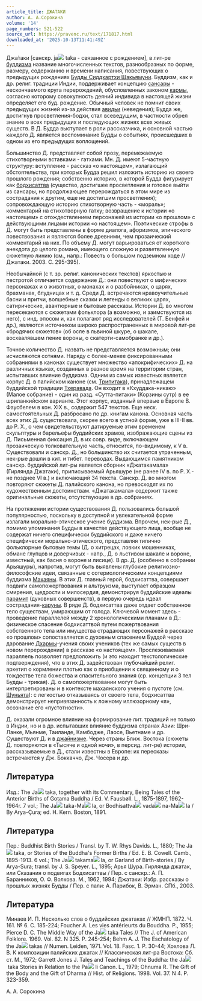```yaml
---
article_title: ДЖАТАКИ
author: А. А.Сорокина
volume: '14'
page_numbers: 521-522
source_url: https://pravenc.ru/text/171817.html
downloaded_at: '2025-10-13T11:41:49Z'
---
```


Джа́таки [санскр. jа![](https://pravenc.ru/char/26150/x5cx5c/image.png) taka - связанное с рождением], в лит-ре [буддизма](https://pravenc.ru/text/буддизма.html) название многочисленных текстов, разнообразных по форме, размеру, содержанию и времени написания, повествующих о предыдущих рождениях [Будды Сиддхартхи Шакьямуни](<https://pravenc.ru/text/Будды Сиддхартхи Шакьямуни.html>). Буддизм, как и др. религ. традиции Индии, поддерживает концепцию [сансары](https://pravenc.ru/text/сансары.html) - нескончаемого круга перерождений, обусловленных законом [кармы](https://pravenc.ru/text/кармы.html), согласно которому совокупность деяний индивида в настоящей жизни определяет его буд. рождение. Обычный человек не помнит своих предыдущих жизней из-за действия [авидьи](https://pravenc.ru/text/авидьи.html) (неведения); Будда же, достигнув просветления-бодхи, стал всеведущим, в частности обрел знание о всех предыдущих и последующих жизнях всех живых существ. В Д. Будда выступает в роли рассказчика, и основной частью каждого Д. является воспоминание Будды о событиях, происшедших в одном из его предыдущих воплощений.

Большинство Д. представляет собой прозу, перемежаемую стихотворными вставками - гатхами. Мн. Д. имеют 5-частную структуру: вступление - рассказ «о настоящем», излагающий обстоятельства, при которых Будда решил изложить историю из своего прошлого рождения; собственно историю, в которой Будда фигурирует как [бодхисаттва](https://pravenc.ru/text/бодхисаттва.html) (существо, достигшее просветления и готовое выйти из сансары, но продолжающее перерождаться в этом мире из сострадания к другим, еще не достигшим просветления); сопровождающую историю стихотворную часть - «мораль»; комментарий на стихотворную гатху; возвращение к истории «о настоящем» с отождествлением персонажей из истории «о прошлом» с действующими лицами истории «о настоящем». Поэтические строфы в Д. могут быть представлены в форме диалога, афоризмов, эпического повествования и являются более древними, чем прозаический комментарий на них. По объему Д. могут варьироваться от короткого анекдота до целого романа, имеющего сложную и разветвленную сюжетную линию (см., напр.: Повесть о большом подземном ходе // Джатаки. 2003. С. 295-395).

Необычайной (с т. зр. религ. канонических текстов) яркостью и пестротой отличается содержание Д.: они повествуют о мифических персонажах и о животных, о монахах и о разбойниках, о царях, брахманах, блудницах и т. д. Среди Д. встречаются нравоучительные басни и притчи, волшебные сказки и легенды о великих царях, сатирические, авантюрные и бытовые рассказы. Истории Д. во многом пересекаются с сюжетами фольклора (а возможно, и заимствуются из него), с инд. эпосом и, как полагают ряд исследователей (Т. Бенфей и др.), являются источником широко распространенных в мировой лит-ре «бродячих сюжетов» (об осле в львиной шкуре, о шакале, восхвалявшем пение вороны, о скатерти-самобранке и др.).

Точное количество Д. назвать не представляется возможным; они исчисляются сотнями. Наряду с более-менее фиксированными собраниями в канонах существует множество «апокрифических» Д. на различных языках, созданных в разное время на территории стран, испытавших влияние буддизма. Одним из самых известных является корпус Д. в палийском каноне (см. [Трипитака](https://pravenc.ru/text/Трипитака.html)), принадлежащем буддийской традиции [Тхеравада](https://pravenc.ru/text/Тхеравада.html). Он входит в «Кхуддака-никаю» (Малое собрание) - один из разд. «Сутта-питаки» (Корзины сутр) в ее шриланкийском варианте. Этот корпус, изданный впервые в Европе В. Фаусбелем в кон. XIX в., содержит 547 текстов. Еще неск. самостоятельных Д. разбросано по др. книгам канона. Основная часть всех этих Д. существовала, скорее всего в устной форме, уже в III-II вв. до Р. Х., о чем свидетельствуют датируемые этим временем скульптуры и барельефы буддийских храмов, изображающие сцены из Д. Письменная фиксация Д. в их совр. виде, включающем прозаическую толковательную часть, относится, по-видимому, к V в. Существовали и санскр. Д., но большинство их считается утраченным, нек-рые дошли в кит. и тибет. переводах. Выдающимся памятником санскр. буддийской лит-ры является сборник «Джатакамала» (Гирлянда Джатаки), приписываемый Арьяшуре (не ранее IV в. по Р. Х.- не позднее VI в.) и включающий 34 текста. Санскр. Д. во многом повторяют сюжеты Д. палийского канона, но превосходят их по художественным достоинствам. «Джатакамала» содержит также оригинальные сюжеты, отсутствующие в др. собраниях.

На протяжении истории существования Д. пользовались большой популярностью, поскольку в доступной и увлекательной форме излагали морально-этическое учение буддизма. Впрочем, нек-рые Д., помимо упоминания Будды в качестве действующего лица, вообще не содержат ничего специфически буддийского и даже ничего специфически морально-этического, представляя типично фольклорные бытовые темы (Д. о хитрецах, ловких мошенниках, обмане глупцов и доверчивых - напр., Д. о льстивом шакале и вороне, известный, как басня о вороне и лисице). В др. Д. (особенно в собрании Арьяшуры), напротив, могут быть выявлены глубокие религиозно-философские идеи, связанные с сотериологическими концепциями буддизма [Махаяны](https://pravenc.ru/text/Махаяны.html). В этих Д. главный герой, бодхисаттва, совершает подвиги самопожертвования и альтруизма, выступает образцом смирения, щедрости и милосердия, демонстрируя буддийские идеалы [парамит](https://pravenc.ru/text/парамит.html) (духовных совершенств), в первую очередь идеал сострадания-[каруны](https://pravenc.ru/text/каруны.html). В ряде Д. бодхисаттва даже отдает собственное тело существам, умирающим от голода. Ключевой момент здесь - проведение параллелей между 2 хронологическими планами в Д.: физическое спасение бодхисаттвой путем пожертвования собственного тела или имущества страдающих персонажей в рассказе «о прошлом» сопоставляется с духовным спасением Буддой через дарование [Дхармы](https://pravenc.ru/text/Дхармы.html)-учения своих учеников (тех же самых существ в новом перерождении) в рассказе «о настоящем». Прослеживаемая параллель позволяет предположить (и это находит текстологические подтверждения), что в этих Д. задействован глубочайший религ. архетип о кормлении плотью как о приобщении к священному и о тождестве тела божества и спасительного знания (ср. концепции 3 тел Будды - трикая). Д. о самопожертвовании могут быть интерпретированы и в контексте махаянского учения о пустоте (см. [Шуньята](https://pravenc.ru/text/Шуньята.html)): с легкостью отказываясь от своего тела, бодхисаттва демонстрирует непривязанность к ложному иллюзорному «я», осознание его «пустотности».

Д. оказали огромное влияние на формирование лит. традиций не только в Индии, но и в др. испытавших влияние буддизма странах Азии: Шри-Ланке, Мьянме, Таиланде, Камбодже, Лаосе, Вьетнаме и др. Существуют Д. и в [джайнизме](https://pravenc.ru/text/джайнизме.html). Через страны Ближ. Востока (сюжеты Д. повторяются в «Тысяче и одной ночи», в персид. лит-ре) истории, рассказываемые в Д., стали известны в Европе: их пересказы встречаются у Дж. Боккаччо, Дж. Чосера и др.

## Литература

Изд.: The Jа![](https://pravenc.ru/char/26150/x5cx5c/image.png) taka, together with its Commentary, Being Tales of the Anterior Births of Gotama Buddha / Ed. V. Fausbøll. L., 1875-1897, 1962-1964r. 7 vol.; The Jа![](https://pravenc.ru/char/26150/x5cx5c/image.png) taka-Mа![](https://pravenc.ru/char/26150/x5cx5c/image.png) la, or Bodhisattvа![](https://pravenc.ru/char/26150/x5cx5c/image.png) vadа![](https://pravenc.ru/char/26150/x5cx5c/image.png) na-Mа![](https://pravenc.ru/char/26150/x5cx5c/image.png) la / By Arya-Çura; ed. H. Kern. Boston, 1891.

## Литература

Пер.: Buddhist Birth Stories / Transl. by T. W. Rhys Davids. L., 1880; The Jа![](https://pravenc.ru/char/26150/x5cx5c/image.png) taka, or Stories of the Buddha's Former Births / Ed. E. B. Cowell. Camb., 1895-1913. 6 vol.; The Jа![](https://pravenc.ru/char/26150/x5cx5c/image.png) takamа![](https://pravenc.ru/char/26150/x5cx5c/image.png) la, or Garland of Birth-stories / By Arya-Sura; transl. by J. S. Speyer. L., 1895; Арья Шура. Гирлянда джатак, или Сказания о подвигах Бодхисаттвы / Пер. с санскр.: А. П. Баранников, О. Ф. Волкова. М., 1962, 1994; Джатаки: Избр. рассказы о прошлых жизнях Будды / Пер. с пали: А. Парибок, В. Эрман. СПб., 2003.

## Литература

Минаев И. П. Несколько слов о буддийских джатаках // ЖМНП. 1872. Ч. 161. № 6. C. 185-224; Foucher A. Les vies antérieurts du Bouddha. P., 1955; Pierce D. C. The Middle Way of the Jа![](https://pravenc.ru/char/26150/x5cx5c/image.png) taka Tales // The J. of American Folklore. 1969. Vol. 82. N 325. P. 245-254; Behm A. J. The Eschatology of the Jа![](https://pravenc.ru/char/26150/x5cx5c/image.png) takas // Numen. Leiden, 1971. Vol. 18. Fasc. 1. P. 30-44; Хохлова Л. В. К композиции палийских джатак // Классическая лит-ра Востока: Сб. ст. М., 1972; Garrett Jones J. Tales and Teachings of the Buddha: the Jа![](https://pravenc.ru/char/26150/x5cx5c/image.png) taka Stories in Relation to the Pа![](https://pravenc.ru/char/26150/x5cx5c/image.png) li Canon. L., 1979; Ohnuma R. The Gift of the Body and the Gift of Dharma // Hist. of Religions. 1998. Vol. 37. N 4. P. 323-359.

А. А.  Сорокина
